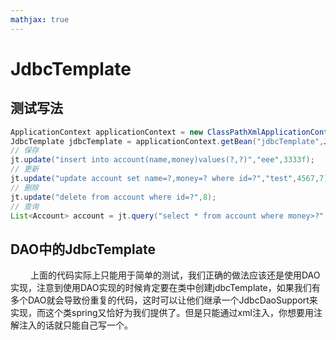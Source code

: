```yaml
---
mathjax: true
---
```



# JdbcTemplate
## 测试写法
```java
ApplicationContext applicationContext = new ClassPathXmlApplicationContext("bean.xml");
JdbcTemplate jdbcTemplate = applicationContext.getBean("jdbcTemplate",JdbcTemplate.class);
// 保存
jt.update("insert into account(name,money)values(?,?)","eee",3333f);
// 更新
jt.update("update account set name=?,money=? where id=?","test",4567,7);
// 删除
jt.update("delete from account where id=?",8);
// 查询
List<Account> account = jt.query("select * from account where money>?",new BeanPropertyRowMapper<Account>(Account.class),1000f);
```
## DAO中的JdbcTemplate
&emsp;&emsp; 上面的代码实际上只能用于简单的测试，我们正确的做法应该还是使用DAO实现，注意到使用DAO实现的时候肯定要在类中创建jdbcTemplate，如果我们有多个DAO就会导致份重复的代码，这时可以让他们继承一个JdbcDaoSupport来实现，而这个类spring又恰好为我们提供了。但是只能通过xml注入，你想要用注解注入的话就只能自己写一个。



